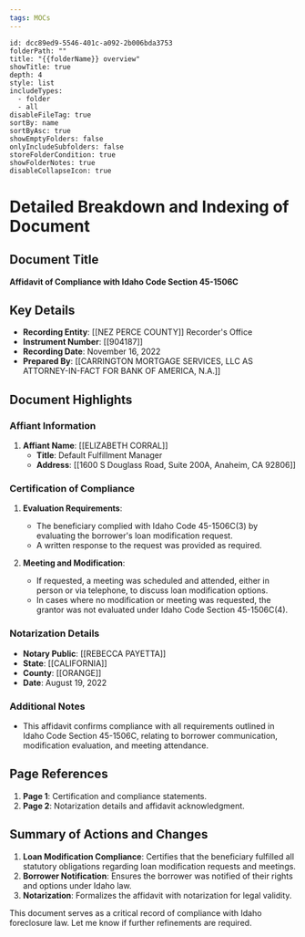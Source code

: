 ```yaml
---
tags: MOCs
---
```

```folder-overview
id: dcc89ed9-5546-401c-a092-2b006bda3753
folderPath: ""
title: "{{folderName}} overview"
showTitle: true
depth: 4
style: list
includeTypes:
  - folder
  - all
disableFileTag: true
sortBy: name
sortByAsc: true
showEmptyFolders: false
onlyIncludeSubfolders: false
storeFolderCondition: true
showFolderNotes: true
disableCollapseIcon: true
```

# Detailed Breakdown and Indexing of Document

## Document Title
**Affidavit of Compliance with Idaho Code Section 45-1506C**

## Key Details
- **Recording Entity**: [[NEZ PERCE COUNTY]] Recorder's Office
- **Instrument Number**: [[904187]]
- **Recording Date**: November 16, 2022
- **Prepared By**: [[CARRINGTON MORTGAGE SERVICES, LLC AS ATTORNEY-IN-FACT FOR BANK OF AMERICA, N.A.]]

## Document Highlights

### Affiant Information
1. **Affiant Name**: [[ELIZABETH CORRAL]]
   - **Title**: Default Fulfillment Manager
   - **Address**: [[1600 S Douglass Road, Suite 200A, Anaheim, CA 92806]]

### Certification of Compliance
1. **Evaluation Requirements**:
   - The beneficiary complied with Idaho Code 45-1506C(3) by evaluating the borrower's loan modification request.
   - A written response to the request was provided as required.

2. **Meeting and Modification**:
   - If requested, a meeting was scheduled and attended, either in person or via telephone, to discuss loan modification options.
   - In cases where no modification or meeting was requested, the grantor was not evaluated under Idaho Code Section 45-1506C(4).

### Notarization Details
- **Notary Public**: [[REBECCA PAYETTA]]
- **State**: [[CALIFORNIA]]
- **County**: [[ORANGE]]
- **Date**: August 19, 2022

### Additional Notes
- This affidavit confirms compliance with all requirements outlined in Idaho Code Section 45-1506C, relating to borrower communication, modification evaluation, and meeting attendance.

## Page References
1. **Page 1**: Certification and compliance statements.
2. **Page 2**: Notarization details and affidavit acknowledgment.

## Summary of Actions and Changes
1. **Loan Modification Compliance**: Certifies that the beneficiary fulfilled all statutory obligations regarding loan modification requests and meetings.
2. **Borrower Notification**: Ensures the borrower was notified of their rights and options under Idaho law.
3. **Notarization**: Formalizes the affidavit with notarization for legal validity.

This document serves as a critical record of compliance with Idaho foreclosure law. Let me know if further refinements are required.

